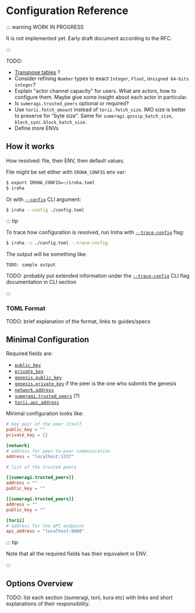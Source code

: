 # Configuration Reference

::: warning WORK IN PROGRESS

It is not implemented yet. Early draft document according to the RFC.

:::

TODO:

-  [Transpose tables](https://github.com/rollup/rollup/blob/master/docs/.vitepress/transpose-tables.ts) ?
- Consider refining `Number` types to exact `Integer`, `Float`,
      `Unsigned 64-bits integer`?
- Explain "actor channel capacity" for users. What are actors, how to
      configure them. Maybe give some insight about each actor in
      particular.
- Is `sumeragi.trusted_peers` optional or required?
- Use `torii.fetch_amount` instead of `torii.fetch_size`. IMO size is
      better to preserve for "byte size". Same for
      `sumeragi.gossip_batch_size`, `block_sync.block_batch_size`.
- Define more ENVs

## How it works

How resolved: file, then ENV, then default values.

File might be set either with `IROHA_CONFIG` env var:

```bash
$ export IROHA_CONFIG=~/iroha.toml
$ iroha
```

Or with [`--config`](../cli#config) CLI argument:

```bash
$ iroha --config ./config.toml
```

::: tip

To trace how configuration is resolved, run Iroha with
[`--trace-config`](../cli#trace-config) flag:

```bash
$ iroha -c ./config.toml --trace-config
```

The output will be something like:

```
TODO: sample output
```

TODO: probably put extended information under the
[`--trace-config`](../cli#trace-config) CLI flag documentation in CLI
section

:::

### TOML Format

TODO: brief explanation of the format, links to guides/specs

## Minimal Configuration

Required fields are:

- [`public_key`](base-options#public-key)
- [`private_key`](base-options#private-key)
- [`genesis.public_key`](genesis-options#genesis-public-key)
- [`genesis.private_key`](genesis-options#genesis-private-key) if the peer is the one who
  submits the genesis
- [`network.address`](network-options#network-address)
- [`sumeragi.trusted_peers`](sumeragi-options#sumeragi-trusted-peers) (?)
- [`torii.api_address`](torii-options#torii-api-address)

Minimal configuration looks like:

```toml
# key pair of the peer itself
public_key = ""
private_key = {}

[network]
# address for peer-to-peer communication
address = "localhost:1337"

# list of the trusted peers

[[sumeragi.trusted_peers]]
address = ""
public_key = ""

[[sumeragi.trusted_peers]]
address = ""
public_key = ""

[torii]
# address for the API endpoint
api_address = "localhost:8080"
```

::: tip

Note that all the required fields has their equivalent in ENV. 

:::

## Options Overview

TODO: list each section (sumeragi, torii, kura etc) with links and short explanations of their responsibility.
